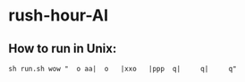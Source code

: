 # rush-hour-AI

## How to run in Unix:
`sh run.sh wow "  o aa|  o   |xxo   |ppp  q|     q|     q"`


